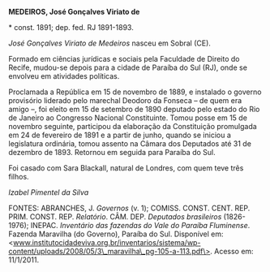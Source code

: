 **MEDEIROS, José Gonçalves Viriato de**

\* const. 1891; dep. fed. RJ 1891-1893.

*José Gonçalves Viriato de Medeiros* nasceu em Sobral (CE).

Formado em ciências jurídicas e sociais pela Faculdade de Direito do
Recife, mudou-se depois para a cidade de Paraíba do Sul (RJ), onde se
envolveu em atividades políticas.

Proclamada a República em 15 de novembro de 1889, e instalado o governo
provisório liderado pelo marechal Deodoro da Fonseca – de quem era amigo
–, foi eleito em 15 de setembro de 1890 deputado pelo estado do Rio de
Janeiro ao Congresso Nacional Constituinte. Tomou posse em 15 de
novembro seguinte, participou da elaboração da Constituição promulgada
em 24 de fevereiro de 1891 e a partir de junho, quando se iniciou a
legislatura ordinária, tomou assento na Câmara dos Deputados até 31 de
dezembro de 1893. Retornou em seguida para Paraíba do Sul.

Foi casado com Sara Blackall, natural de Londres, com quem teve três
filhos.

*Izabel Pimentel da Silva*

FONTES: ABRANCHES, J. *Governos* (v. 1); COMISS. CONST. CENT. REP. PRIM.
CONST. REP. *Relatório*. CÂM. DEP. *Deputados brasileiros* (1826-1976);
INEPAC. *Inventário das fazendas do Vale do Paraíba Fluminense*. Fazenda
Maravilha (do Governo), Paraíba do Sul. Disponível em:
\<www.institutocidadeviva.org.br/inventarios/sistema/wp-content/uploads/2008/05/3\_maravilha\_pg-105-a-113.pdf\>.
Acesso em: 11/1/2011.
